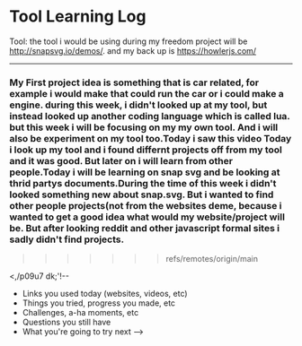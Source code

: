 # Tool Learning Log

Tool: the tool i would be using during my freedom project will be  http://snapsvg.io/demos/. and my back up is https://howlerjs.com/



---

### My First project idea is something that is car related, for example i would make that could run the car or i could make a engine. during this week, i didn't looked up at my tool, but instead looked up another coding language which is called lua. but this week i will be focusing on my my own tool. And i will also be experiment on my tool too.Today i saw this video Today i look up my tool and i found differnt projects off from my tool and it was good. But later on i will learn from other people.Today i will be learning on snap svg and be looking at thrid partys documents.During the time of this week i didn't looked something new about snap.svg. But i wanted to find other people projects(not from the websites deme, because i wanted to get a good idea what would my website/project will be. But after looking reddit and other javascript formal sites i sadly didn't find projects. 


>>>>>>> refs/remotes/origin/main

<,/p09u7        dk;'!--
* Links you used today (websites, videos, etc)
* Things you tried, progress you made, etc
* Challenges, a-ha moments, etc
* Questions you still have
* What you're going to try next
-->